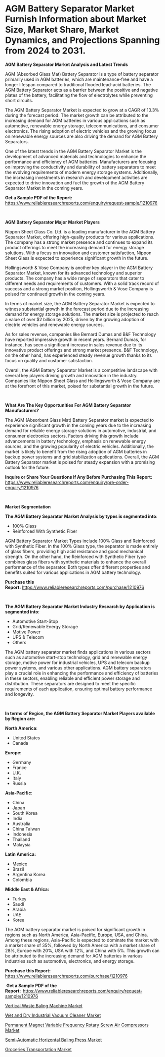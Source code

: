 <p><h1>AGM Battery Separator Market Furnish Information about Market Size, Market Share, Market Dynamics, and Projections Spanning from 2024 to 2031.</h1></p><p><strong>AGM Battery Separator Market Analysis and Latest Trends</strong></p>
<p><p>AGM (Absorbed Glass Mat) Battery Separator is a type of battery separator primarily used in AGM batteries, which are maintenance-free and have a longer lifespan compared to traditional flooded lead-acid batteries. The AGM Battery Separator acts as a barrier between the positive and negative plates of the battery, facilitating the flow of electrolytes while preventing short circuits.</p><p>The AGM Battery Separator Market is expected to grow at a CAGR of 13.3% during the forecast period. The market growth can be attributed to the increasing demand for AGM batteries in various applications such as automotive, renewable energy storage, telecommunications, and consumer electronics. The rising adoption of electric vehicles and the growing focus on renewable energy sources are also driving the demand for AGM Battery Separators.</p><p>One of the latest trends in the AGM Battery Separator Market is the development of advanced materials and technologies to enhance the performance and efficiency of AGM batteries. Manufacturers are focusing on improving the conductivity and durability of battery separators to meet the evolving requirements of modern energy storage systems. Additionally, the increasing investments in research and development activities are expected to drive innovation and fuel the growth of the AGM Battery Separator Market in the coming years.</p></p>
<p><strong>Get a Sample PDF of the Report:&nbsp;</strong> <a href="https://www.reliableresearchreports.com/enquiry/request-sample/1210976">https://www.reliableresearchreports.com/enquiry/request-sample/1210976</a></p>
<p>&nbsp;</p>
<p><strong>AGM Battery Separator Major Market Players</strong></p>
<p><p>Nippon Sheet Glass Co. Ltd. is a leading manufacturer in the AGM Battery Separator Market, offering high-quality products for various applications. The company has a strong market presence and continues to expand its product offerings to meet the increasing demand for energy storage solutions. With a focus on innovation and customer satisfaction, Nippon Sheet Glass is expected to experience significant growth in the future.</p><p>Hollingsworth & Vose Company is another key player in the AGM Battery Separator Market, known for its advanced technology and superior products. The company has a wide range of separators that cater to different needs and requirements of customers. With a solid track record of success and a strong market position, Hollingsworth & Vose Company is poised for continued growth in the coming years.</p><p>In terms of market size, the AGM Battery Separator Market is expected to witness substantial growth in the forecast period due to the increasing demand for energy storage solutions. The market size is projected to reach a value of over $2 billion by 2025, driven by the growing adoption of electric vehicles and renewable energy sources.</p><p>As for sales revenue, companies like Bernard Dumas and B&F Technology have reported impressive growth in recent years. Bernard Dumas, for instance, has seen a significant increase in sales revenue due to its innovative product offerings and strong market presence. B&F Technology, on the other hand, has experienced steady revenue growth thanks to its focus on quality and customer satisfaction.</p><p>Overall, the AGM Battery Separator Market is a competitive landscape with several key players driving growth and innovation in the industry. Companies like Nippon Sheet Glass and Hollingsworth & Vose Company are at the forefront of this market, poised for substantial growth in the future.</p></p>
<p>&nbsp;</p>
<p><strong>What Are The Key Opportunities For AGM Battery Separator Manufacturers?</strong></p>
<p><p>The AGM (Absorbent Glass Mat) Battery Separator market is expected to experience significant growth in the coming years due to the increasing demand for reliable energy storage solutions in automotive, industrial, and consumer electronics sectors. Factors driving this growth include advancements in battery technology, emphasis on renewable energy sources, and the growing popularity of electric vehicles. Additionally, the market is likely to benefit from the rising adoption of AGM batteries in backup power systems and grid stabilization applications. Overall, the AGM Battery Separator market is poised for steady expansion with a promising outlook for the future.</p></p>
<p><strong>Inquire or Share Your Questions If Any Before Purchasing This Report:</strong> <a href="https://www.reliableresearchreports.com/enquiry/pre-order-enquiry/1210976">https://www.reliableresearchreports.com/enquiry/pre-order-enquiry/1210976</a></p>
<p>&nbsp;</p>
<p><strong>Market Segmentation</strong></p>
<p><strong>The AGM Battery Separator Market Analysis by types is segmented into:</strong></p>
<p><ul><li>100% Glass</li><li>Reinforced With Synthetic Fiber</li></ul></p>
<p><p>AGM Battery Separator Market Types include 100% Glass and Reinforced with Synthetic Fiber. In the 100% Glass type, the separator is made entirely of glass fibers, providing high acid resistance and good mechanical strength. On the other hand, the Reinforced with Synthetic Fiber type combines glass fibers with synthetic materials to enhance the overall performance of the separator. Both types offer different properties and benefits suited for various applications in AGM battery technology.</p></p>
<p><strong>Purchase this Report:&nbsp;</strong><a href="https://www.reliableresearchreports.com/purchase/1210976">https://www.reliableresearchreports.com/purchase/1210976</a></p>
<p>&nbsp;</p>
<p><strong>The AGM Battery Separator Market Industry Research by Application is segmented into:</strong></p>
<p><ul><li>Automotive Start-Stop</li><li>Grid/Renewable Energy Storage</li><li>Motive Power</li><li>UPS & Telecom</li><li>Others</li></ul></p>
<p><p>The AGM battery separator market finds applications in various sectors such as automotive start-stop technology, grid and renewable energy storage, motive power for industrial vehicles, UPS and telecom backup power systems, and various other applications. AGM battery separators play a crucial role in enhancing the performance and efficiency of batteries in these sectors, enabling reliable and efficient power storage and distribution. These separators are designed to meet the specific requirements of each application, ensuring optimal battery performance and longevity.</p></p>
<p>&nbsp;</p>
<p><strong>In terms of Region, the AGM Battery Separator Market Players available by Region are:</strong></p>
<p>
    <p> <strong> North America: </strong>
        <ul>
            <li>United States</li>
            <li>Canada</li>
        </ul>
        </p> 
    <p> <strong> Europe: </strong>
        <ul>
            <li>Germany</li>
            <li>France</li>
            <li>U.K.</li>
            <li>Italy</li>
            <li>Russia</li>
        </ul>
        </p> 
    <p> <strong> Asia-Pacific: </strong>
        <ul>
            <li>China</li>
            <li>Japan</li>
            <li>South Korea</li>
            <li>India</li>
            <li>Australia</li>
            <li>China Taiwan</li>
            <li>Indonesia</li>
            <li>Thailand</li>
            <li>Malaysia</li>
        </ul>
        </p> 
    <p> <strong> Latin America: </strong>
        <ul>
            <li>Mexico</li>
            <li>Brazil</li>
            <li>Argentina Korea</li>
            <li>Colombia</li>
        </ul>
        </p> 
    <p> <strong> Middle East & Africa: </strong>
        <ul>
            <li>Turkey</li>
            <li>Saudi</li>
            <li>Arabia</li>
            <li>UAE</li>
            <li>Korea</li>
        </ul>
    </p>
    </p>
<p><p>The AGM battery separator market is poised for significant growth in regions such as North America, Asia-Pacific, Europe, USA, and China. Among these regions, Asia-Pacific is expected to dominate the market with a market share of 35%, followed by North America with a market share of 28%, Europe with 20%, USA with 12%, and China with 5%. This growth can be attributed to the increasing demand for AGM batteries in various industries such as automotive, electronics, and energy storage.</p></p>
<p><strong>Purchase this Report: </strong><a href="https://www.reliableresearchreports.com/purchase/1210976">https://www.reliableresearchreports.com/purchase/1210976</a></p>
<p>&nbsp;<strong>Get a Sample PDF of the Report:&nbsp;&nbsp;</strong><a href="https://www.reliableresearchreports.com/enquiry/request-sample/1210976">https://www.reliableresearchreports.com/enquiry/request-sample/1210976</a></p>
<p><strong></strong></p>
<p><p><a href="https://issuu.com/reportprime-2/docs/vertical-waste-baling-machine-market-size-2030.ppt">Vertical Waste Baling Machine Market</a></p><p><a href="https://github.com/suaretopek9/Market-Research-Report-List-1/blob/main/wet-and-dry-industrial-vacuum-cleaner-market.md">Wet and Dry Industrial Vacuum Cleaner Market</a></p><p><a href="https://github.com/moyahfrancoestellec51j635wcx/Market-Research-Report-List-1/blob/main/permanent-magnet-variable-frequency-rotary-screw-air-compressors-market.md">Permanent Magnet Variable Frequency Rotary Screw Air Compressors Market</a></p><p><a href="https://issuu.com/reportprime-2/docs/semi-automatic-horizontal-baling-press-market-size">Semi-Automatic Horizontal Baling Press Market</a></p><p><a href="https://medium.com/@tommiesmith8654/groceries-transportation-market-outlook-industry-overview-and-forecast-2024-to-2031-550e0ad8d355">Groceries Transportation Market</a></p></p>